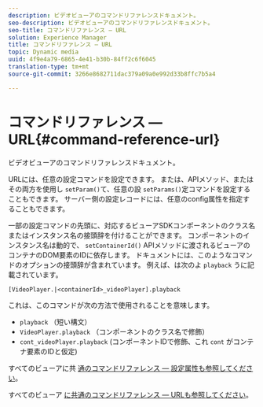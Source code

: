 ```yaml
---
description: ビデオビューアのコマンドリファレンスドキュメント。
seo-description: ビデオビューアのコマンドリファレンスドキュメント。
seo-title: コマンドリファレンス — URL
solution: Experience Manager
title: コマンドリファレンス — URL
topic: Dynamic media
uuid: 4f9e4a79-6865-4e41-b30b-84ff2c6f6045
translation-type: tm+mt
source-git-commit: 3266e8682711dac379a09a0e992d33b8ffc7b5a4

---
```



# コマンドリファレンス — URL{#command-reference-url}

ビデオビューアのコマンドリファレンスドキュメント。

URLには、任意の設定コマンドを設定できます。 または、APIメソッド、またはその両方を使用し `setParam()`て、任意の設 `setParams()`定コマンドを設定することもできます。 サーバー側の設定レコードには、任意のconfig属性を指定することもできます。

一部の設定コマンドの先頭に、対応するビューアSDKコンポーネントのクラス名またはインスタンス名の接頭辞を付けることができます。 コンポーネントのインスタンス名は動的で、 `setContainerId()` APIメソッドに渡されるビューアのコンテナのDOM要素のIDに依存します。 ドキュメントには、このようなコマンドのオプションの接頭辞が含まれています。 例えば、は次のよ `playback` うに記載されています。

```
[VideoPlayer.|<containerId>_videoPlayer].playback
```

これは、このコマンドが次の方法で使用されることを意味します。

* `playback` （短い構文）
* `VideoPlayer.playback` （コンポーネントのクラス名で修飾）
* `cont_videoPlayer.playback` (コンポーネントIDで修飾、これ `cont` がコンテナ要素のIDと仮定)

すべてのビューアに共 [通のコマンドリファレンス — 設定属性も参照してください](../../../r-html5-viewer-20-cmdref-configattrib/r-html5-viewer-20-cmdref-configattrib.md#concept-850e0f2c49b949deb7cfbfd330d329bd)。

すべてのビューア [に共通のコマンドリファレンス — URLも参照してください](../../../c-html5-viewer-20-cmdref-url/c-html5-viewer-20-cmdref-url.md#concept-9b337f349b7b406b8c33c7ee96b3e226)。
